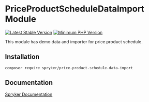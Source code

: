# PriceProductScheduleDataImport Module
[![Latest Stable Version](https://poser.pugx.org/spryker/price-product-schedule-data-import/v/stable.svg)](https://packagist.org/packages/spryker/price-product-schedule-data-import)
[![Minimum PHP Version](https://img.shields.io/badge/php-%3E%3D%207.3-8892BF.svg)](https://php.net/)

This module has demo data and importer for price product schedule.

## Installation

```
composer require spryker/price-product-schedule-data-import
```

## Documentation

[Spryker Documentation](https://documentation.spryker.com/module_guide/overview.htm)
